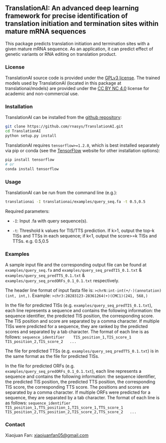 ## TranslationAI: An advanced deep learning framework for precise identification of translation initiation and termination sites within mature mRNA sequences

This package predicts translation initiation and termination sites with a given mature mRNA sequence. As an application, it can predict effect of genetic variants or RNA editing on translation product. 

### License
TranslationAI source code is provided under the [GPLv3 license](LICENSE). The trained models used by TranslationAI (located in this package at translationai/models) are provided under the [CC BY NC 4.0](LICENSE) license for academic and non-commercial use.

### Installation
TranslationAI can be installed from the [github repository](https://github.com/***/TranslationAI.git):

```sh
git clone https://github.com/rnasys/TranslationAI.git
cd TranslationAI
python setup.py install
```

TranslationAI requires ```tensorflow>=1.2.0```, which is best installed separately via pip or conda (see the [TensorFlow](https://www.tensorflow.org/) website for other installation options):

```sh
pip install tensorflow
# or
conda install tensorflow
```

### Usage
TranslationAI can be run from the command line (e.g.):

```sh
translationai -I translationai/examples/query_seq.fa -t 0.5,0.5
```

Required parameters:

 - ```-I```: Input .fa with query sequence(s).
 
 - ```-t```: Threshold k values for TIS/TTS prediction. If k>1, output the top-k TISs and TTSs in each sequence; if k<1, output the score>=k TISs and TTSs. e.g. 0.5,0.5


### Examples
A sample input file and the corresponding output file can be found at `examples/query_seq.fa` and `examples/query_seq_predTIS_0.1.txt` & `examples/query_seq_predTTS_0.1.txt` & `examples/query_seq_predORFs_0.1_0.1.txt` respectively. 

The header line format of input fasta file is: `>chrN:int-int(+/-)(annotation)(int, int,)`.
Example: `>chr3:28283123-28361264(+)(CMC1)(241, 568,)`

In the file for predicted TISs (e.g. `examples/query_seq_predTIS_0.1.txt`), each line represents a sequence and contains the following information: the sequence identifier, the predicted TIS position, the corresponding score. The TIS position and score are separated by a comma character. If multiple TISs were predicted for a sequence, they are ranked by the predicted scores and separated by a tab character. The format of each line is as follows:
`sequence_identifier	TIS_position_1,TIS_score_1   TIS_position_2,TIS_score_2   ...`

The file for predicted TTSs (e.g. `examples/query_seq_predTTS_0.1.txt`) is in the same format as the file for predicted TISs.

In the file for predicted ORFs (e.g. `examples/query_seq_predORFs_0.1_0.1.txt`), each line represents a sequence and contains the following information: the sequence identifier, the predicted TIS position, the predicted TTS position, the corresponding TIS score, the corresponding TTS score. The positions and scores are separated by a comma character. If multiple ORFs were predicted for a sequence, they are separated by a tab character. The format of each line is as follows:
`sequence_identifier	TIS_position_1,TTS_position_1,TIS_score_1,TTS_score_1   TIS_position_2,TTS_position_2,TIS_score_2,TTS_score_2   ...`

### Contact
Xiaojuan Fan: xiaojuanfan05@gmail.com
